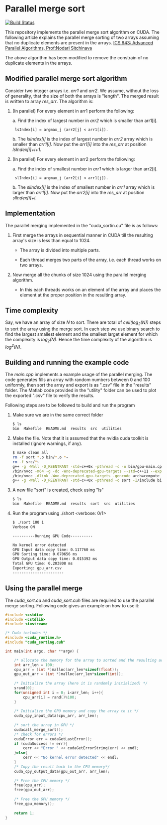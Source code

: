# Parallel merge sort

[![Build Status](https://travis-ci.org/joemccann/dillinger.svg?branch=master)](https://travis-ci.org/joemccann/dillinger)

This repository implements the parallel merge sort algorithm on CUDA. The following article explains the parallel merge sorting of two arrays assuming that no duplicate elements are present in the arrays. 
[ICS 643: Advanced Parallel Algorithms, Prof:Nodari Sitchinava](http://www2.hawaii.edu/~nodari/teaching/f16/notes/notes10.pdf)

The above algorithm has been modified to remove the constrain of no duplicate elements in the arrays.
## Modified parallel merge sort algorithm
Consider two integer arrays i.e. *arr1* and *arr2*. We assume, without the loss of generality, that the size of both the arrays is "length". The merged result is written to array *res_arr*. The algorithm is:

1. (In parallel) For every element in arr1 perform the following:

    a.  Find the index of largest number in *arr2* which is smaller than arr1[i].

		lsIndex[i] = argmax_j (arr2[j] < arr1[i]).

    b. The *lsIndex[i]* is the index of largest number in *arr2* array which is smaller than *arr1[i]*. Now put the *arr1[i]* into the *res_arr* at position *lsIndex[i]+i+1*.

2. (In parallel) For every element in arr2 perform the following:

    a.  Find the index of smallest number in *arr1* which is larger than arr2[i].

    	slIndex[i] = argmax_j (arr2[i] < arr1[j]).

    b. The *slIndex[i]* is the index of smallest number in *arr1* array which is larger than *arr1[i]*. Now put the *arr2[i]* into the *res_arr* at position *slIndex[i]+i*.

## Implementation
The parallel merging implemented in the "cuda_sortin.cu" file is as follows:
1. First merge the arrays in sequential manner in CUDA till the resulting array's size is less than equal to 1024.
    
    - The array is divided into multiple parts.
    
    - Each thread merges two parts of the array, i.e. each thread works on two arrays.
2. Now merge all the chunks of size 1024 using the parallel merging algorithm.
    
    - In this each threads works on an element of the array and places the element at the proper position in the resulting array.

## Time complexity
Say, we have an array of size *N* to sort. There are total of *ceil(log<sub>2</sub>(N))* steps to sort the array using the merge sort. In each step we use binary search to find the largest smallest element and the smallest larget element for which the complexity is *log<sub>2</sub>(N)*. Hence the time complexity of the algorithm is *log<sup>2</sup>(N)*.

## Building and running the example code
The *main.cpp* implements a example usage of the parallel merging. The code generates fills an array with random numbers between 0 and 100 uniformly, then sort the array and export is as ".csv" file in the "results" folder. The Matlab code provided in the "utility" folder can be used to plot the exported ".csv" file to verify the results.

Following steps are to be followed to build and run the program
1. Make sure we are in the same correct folder
    ```sh
    $ ls
    bin  Makefile  README.md  results  src  utilities
    ```
2. Make the file. Note that it is assumed that the nvidia cuda toolkit is installed (ignore warnings, if any).
    ```sh
    $ make clean all
    rm -f sort *.o bin/*.o *~
    rm -f src/*~
    g++ -g -Wall -D_REENTRANT -std=c++0x -pthread -c -o bin/gpu-main.cpp.o -I/include src/main.cpp 
    /bin/nvcc -m64 -g -dc -Wno-deprecated-gpu-targets --std=c++11 --expt-relaxed-constexpr -gencode arch=compute_30,code=sm_30 -gencode arch=compute_35,code=sm_35 -gencode arch=compute_50,code=sm_50 -gencode arch=compute_52,code=sm_52 -gencode arch=compute_60,code=sm_60 -gencode arch=compute_61,code=sm_61 -gencode arch=compute_61,code=compute_61 -c -o bin/cuda_sorting.cu.o  src/cuda_sorting.cu
    /bin/nvcc -dlink -Wno-deprecated-gpu-targets -gencode arch=compute_30,code=sm_30 -gencode arch=compute_35,code=sm_35 -gencode arch=compute_50,code=sm_50 -gencode arch=compute_52,code=sm_52 -gencode arch=compute_60,code=sm_60 -gencode arch=compute_61,code=sm_61 -gencode arch=compute_61,code=compute_61 -o bin/cuda.o  bin/cuda_sorting.cu.o
    g++ -g -Wall -D_REENTRANT -std=c++0x -pthread -o sort -I/include bin/gpu-main.cpp.o bin/cuda.o bin/cuda_sorting.cu.o -L/lib64 -lcudart -lcurand 
    ```
3. A new file "sort" is created, check using "ls"
    ```sh
    $ ls
    bin  Makefile  README.md  results  sort  src  utilities
    ```
4. Run the program using ./short <length of array> <verbose: 0/1>
    ```sh
    $ ./sort 100 1
    Verbose ON

    ----------Running GPU Code----------
    
    No kernel error detected
    GPU Input data copy time: 0.117760 ms
    GPU Sorting time: 0.070656 ms
    GPU Output data copy time: 0.015392 ms
    Total GPU time: 0.203808 ms
    Exporting: gpu_arr.csv
    -----------------------
    ```

## Using the parallel merge
The *cuda_sort.cu* and *cuda_sort.cuh* files are required to use the parallel merge sorting. Following code gives an example on how to use it:

```C++
#include <cstdio>
#include <cstdlib>
#include <iostream>

/* Cuda includes */
#include <cuda_runtime.h>
#include "cuda_sorting.cuh"

int main(int argc, char **argv) {

    /* allocate the memory for the array to sorted and the resulting array */
    int arr_len = 100;
    cpu_arr = (int *)malloc(arr_len*sizeof(float));
    gpu_out_arr = (int *)malloc(arr_len*sizeof(int));
    
    /* Initialize the array (here it is randomly initialized) */
    srand(0);
    for(unsigned int i = 0; i<arr_len; i++){
        cpu_arr[i] = rand()%100;
    }
    
    /* Initialize the GPU memory and copy the array to it */
    cuda_cpy_input_data(cpu_arr, arr_len);
    
    /* sort the array in GPU */
    cudacall_merge_sort();
    /* check for errors */
    cudaError err = cudaGetLastError();
    if (cudaSuccess != err){
        cerr << "Error " << cudaGetErrorString(err) << endl;
    }else{
    	cerr << "No kernel error detected" << endl;
    }
    /* Copy the result back to the CPU memory*/
    cuda_cpy_output_data(gpu_out_arr, arr_len);
    
    /* Free the CPU memory */
    free(cpu_arr);
	free(gpu_out_arr);
	
	/* Free the GPU memory */
	free_gpu_memory();
	
    return 1;
}
```
